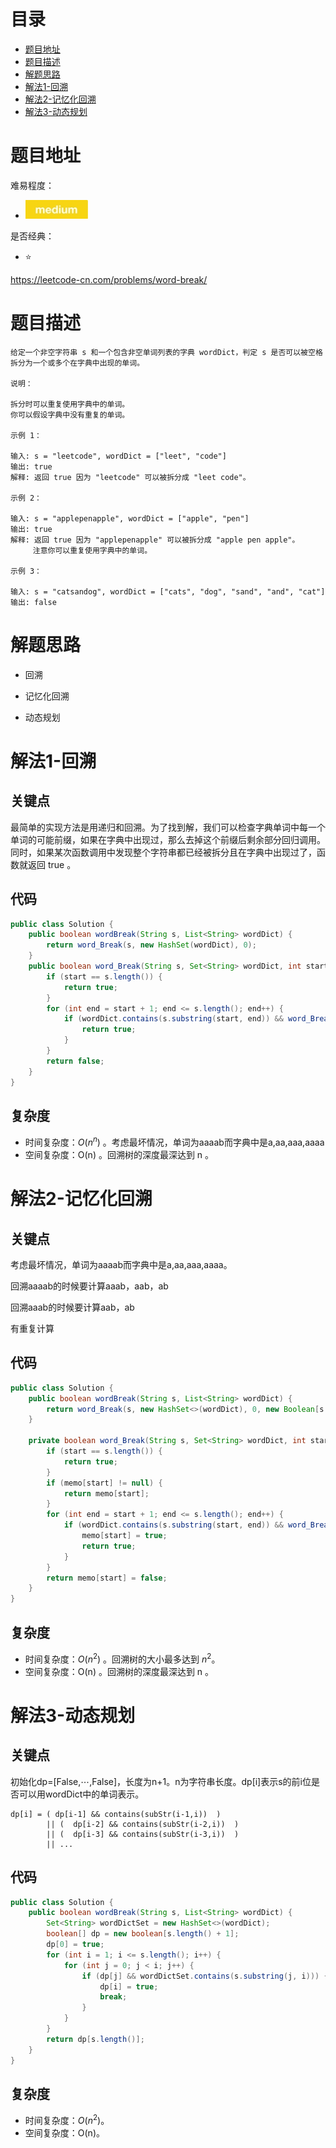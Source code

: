 # 目录
* [题目地址](#题目地址)
* [题目描述](#题目描述)
* [解题思路](#解题思路)
* [解法1-回溯](#解法1-回溯)
* [解法2-记忆化回溯](#解法2-记忆化回溯)
* [解法3-动态规划](#解法3-动态规划)


# 题目地址
难易程度：
- ![medium.jpg](../.images/medium.jpg)

是否经典：
- ⭐️

https://leetcode-cn.com/problems/word-break/

# 题目描述
```text
给定一个非空字符串 s 和一个包含非空单词列表的字典 wordDict，判定 s 是否可以被空格拆分为一个或多个在字典中出现的单词。

说明：

拆分时可以重复使用字典中的单词。
你可以假设字典中没有重复的单词。

示例 1：

输入: s = "leetcode", wordDict = ["leet", "code"]
输出: true
解释: 返回 true 因为 "leetcode" 可以被拆分成 "leet code"。

示例 2：

输入: s = "applepenapple", wordDict = ["apple", "pen"]
输出: true
解释: 返回 true 因为 "applepenapple" 可以被拆分成 "apple pen apple"。
     注意你可以重复使用字典中的单词。

示例 3：

输入: s = "catsandog", wordDict = ["cats", "dog", "sand", "and", "cat"]
输出: false

```


# 解题思路
- 回溯

- 记忆化回溯

- 动态规划




# 解法1-回溯
## 关键点
最简单的实现方法是用递归和回溯。为了找到解，我们可以检查字典单词中每一个单词的可能前缀，如果在字典中出现过，那么去掉这个前缀后剩余部分回归调用。同时，如果某次函数调用中发现整个字符串都已经被拆分且在字典中出现过了，函数就返回 true 。

## 代码
```java
public class Solution {
    public boolean wordBreak(String s, List<String> wordDict) {
        return word_Break(s, new HashSet(wordDict), 0);
    }
    public boolean word_Break(String s, Set<String> wordDict, int start) {
        if (start == s.length()) {
            return true;
        }
        for (int end = start + 1; end <= s.length(); end++) {
            if (wordDict.contains(s.substring(start, end)) && word_Break(s, wordDict, end)) {
                return true;
            }
        }
        return false;
    }
}
```


## 复杂度
- 时间复杂度：$O(n^n)$ 。考虑最坏情况，单词为aaaab而字典中是a,aa,aaa,aaaa
- 空间复杂度：O(n) 。回溯树的深度最深达到 n 。


# 解法2-记忆化回溯
## 关键点
考虑最坏情况，单词为aaaab而字典中是a,aa,aaa,aaaa。

回溯aaaab的时候要计算aaab，aab，ab

回溯aaab的时候要计算aab，ab

有重复计算


## 代码
```java
public class Solution {
    public boolean wordBreak(String s, List<String> wordDict) {
        return word_Break(s, new HashSet<>(wordDict), 0, new Boolean[s.length()]);
    }

    private boolean word_Break(String s, Set<String> wordDict, int start, Boolean[] memo) {
        if (start == s.length()) {
            return true;
        }
        if (memo[start] != null) {
            return memo[start];
        }
        for (int end = start + 1; end <= s.length(); end++) {
            if (wordDict.contains(s.substring(start, end)) && word_Break(s, wordDict, end, memo)) {
                memo[start] = true;
                return true;
            }
        }
        return memo[start] = false;
    }
}
```


## 复杂度
- 时间复杂度：$O(n^2)$ 。回溯树的大小最多达到 $n^2$。
- 空间复杂度：O(n) 。回溯树的深度最深达到 n 。


# 解法3-动态规划
## 关键点
初始化dp=[False,⋯,False]，长度为n+1。n为字符串长度。dp[i]表示s的前i位是否可以用wordDict中的单词表示。
```text
dp[i] = ( dp[i-1] && contains(subStr(i-1,i))  )
        || (  dp[i-2] && contains(subStr(i-2,i))  )
        || (  dp[i-3] && contains(subStr(i-3,i))  ) 
        || ...
```



## 代码
```java
public class Solution {
    public boolean wordBreak(String s, List<String> wordDict) {
        Set<String> wordDictSet = new HashSet<>(wordDict);
        boolean[] dp = new boolean[s.length() + 1];
        dp[0] = true;
        for (int i = 1; i <= s.length(); i++) {
            for (int j = 0; j < i; j++) {
                if (dp[j] && wordDictSet.contains(s.substring(j, i))) {
                    dp[i] = true;
                    break;
                }
            }
        }
        return dp[s.length()];
    }
}
```


## 复杂度
- 时间复杂度：$O(n^2)$。
- 空间复杂度：O(n)。
